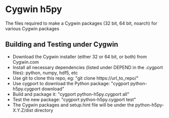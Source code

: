 Cygwin h5py
===================

The files required to make a Cygwin packages (32 bit, 64 bit, noarch) for various Cygwin packages

Building and Testing under Cygwin
-----------

  * Download the Cygwin installer (either 32 or 64 bit, or both) from Cygwin.com
  * Install all necessary dependencies (listed under DEPEND in the .cygport files): python, numpy, hdf5, etc
  * Use git to clone this repo, eg: "git clone https://url_to_repo/"
  * Use cygport to download the Python package: "cygport python-h5py.cygport download"
  * Build and package it: "cygport python-h5py.cygport all"
  * Test the new package: "cygport python-h5py.cygport test"
  * The Cygwin packages and setup.hint file will be under the python-h5py-X.Y.Z/dist directory
